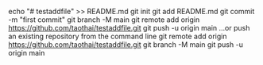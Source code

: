 echo "# testaddfile" >> README.md
git init
git add README.md
git commit -m "first commit"
git branch -M main
git remote add origin https://github.com/taothai/testaddfile.git
git push -u origin main
...or push an existing repository from the command line
git remote add origin https://github.com/taothai/testaddfile.git
git branch -M main
git push -u origin main
